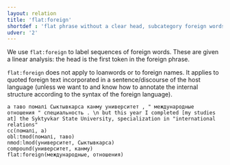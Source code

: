```yaml
---
layout: relation
title: 'flat:foreign'
shortdef : 'flat phrase without a clear head, subcategory foreign words'
udver: '2'
---
```


We use `flat:foreign` to label sequences of foreign words. These are given a linear analysis: the head is the first token in the foreign phrase.

`flat:foreign` does not apply to loanwords or to foreign names. It applies to quoted foreign text incorporated in a sentence/discourse of the host language (unless we want to and know how to annotate the internal structure according to the syntax of the foreign language).


~~~ sdparse
а таво помалі Сыктывкарса канму университет , " международные отношения " специальность . \n but this year I completed [my studies at] the Syktyvkar State University, specialization in "international relations" 
cc(помалі, а)
obl:tmod(помалі, таво)
nmod:lmod(университет, Сыктывкарса)
compound(университет, канму)
flat:foreign(международные, отношения)
~~~

<!-- Interlanguage links updated Po lis 14 15:35:27 CET 2022 -->
